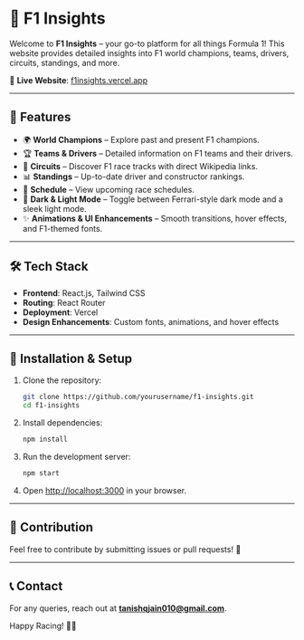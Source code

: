 # 🏃 F1 Insights

Welcome to **F1 Insights** – your go-to platform for all things Formula 1! This website provides detailed insights into F1 world champions, teams, drivers, circuits, standings, and more.

🚀 **Live Website**: [f1insights.vercel.app](https://f1insights.vercel.app)

---

## 🎯 Features

- 🌍 **World Champions** – Explore past and present F1 champions.
- 🏆 **Teams & Drivers** – Detailed information on F1 teams and their drivers.
- 🏁 **Circuits** – Discover F1 race tracks with direct Wikipedia links.
- 📊 **Standings** – Up-to-date driver and constructor rankings.
- 📅 **Schedule** – View upcoming race schedules.
- 🎨 **Dark & Light Mode** – Toggle between Ferrari-style dark mode and a sleek light mode.
- ✨ **Animations & UI Enhancements** – Smooth transitions, hover effects, and F1-themed fonts.

---

## 🛠 Tech Stack

- **Frontend**: React.js, Tailwind CSS
- **Routing**: React Router
- **Deployment**: Vercel
- **Design Enhancements**: Custom fonts, animations, and hover effects

---

## 📌 Installation & Setup

1. Clone the repository:

   ```bash
   git clone https://github.com/yourusername/f1-insights.git
   cd f1-insights
   ```

2. Install dependencies:

   ```bash
   npm install
   ```

3. Run the development server:

   ```bash
   npm start
   ```

4. Open [http://localhost:3000](http://localhost:3000) in your browser.

---

## 🔗 Contribution

Feel free to contribute by submitting issues or pull requests! 🚀

---

## 📞 Contact

For any queries, reach out at **tanishqjain010@gmail.com**.

Happy Racing! 🏃💨
